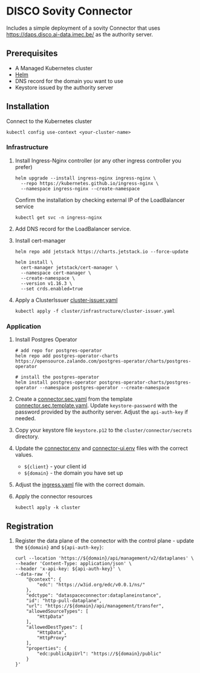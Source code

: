 # DISCO Sovity Connector

Includes a simple deployment of a sovity Connector that uses https://daps.disco.ai-data.imec.be/ as the authority
server.

## Prerequisites

- A Managed Kubernetes cluster
- [Helm](https://helm.sh/docs/intro/install/)
- DNS record for the domain you want to use
- Keystore issued by the authority server

## Installation

Connect to the Kubernetes cluster

   ```shell
   kubectl config use-context <your-cluster-name>
   ```

### Infrastructure

1. Install Ingress-Nginx controller (or any other ingress controller you prefer)
   ```shell
   helm upgrade --install ingress-nginx ingress-nginx \
     --repo https://kubernetes.github.io/ingress-nginx \
     --namespace ingress-nginx --create-namespace
   ```

   Confirm the installation by checking external IP of the LoadBalancer service

   ```shell
   kubectl get svc -n ingress-nginx
   ```

2. Add DNS record for the LoadBalancer service.

3. Install cert-manager
   ```shell
   helm repo add jetstack https://charts.jetstack.io --force-update

   helm install \
     cert-manager jetstack/cert-manager \
     --namespace cert-manager \
     --create-namespace \
     --version v1.16.3 \
     --set crds.enabled=true
   ```

4. Apply a ClusterIssuer [cluster-issuer.yaml](cluster/infrastructure/cluster-issuer.yaml)

   ```shell
   kubectl apply -f cluster/infrastructure/cluster-issuer.yaml
   ```

### Application

1. Install Postgres Operator

   ```shell
   # add repo for postgres-operator
   helm repo add postgres-operator-charts https://opensource.zalando.com/postgres-operator/charts/postgres-operator
   
   # install the postgres-operator
   helm install postgres-operator postgres-operator-charts/postgres-operator --namespace postgres-operator --create-namespace
   ```

2. Create a [connector.sec.yaml](cluster/connector/secrets/connector.sec.yaml) from the
   template [connector.sec.template.yaml](cluster/connector/secrets/connector.sec.template.yaml). Update
   `keystore-password` with the password provided by the authority server. Adjust the `api-auth-key` if needed.

3. Copy your keystore file `keystore.p12` to the `cluster/connector/secrets` directory.

4. Update the [connector.env](cluster/connector/config/connector/connector.env)
   and [connector-ui.env](cluster/connector/config/connector/connector-ui.env) files with the correct values.
    - `${client}` - your client id
    - `${domain}` - the domain you have set up

5. Adjust the [ingress.yaml](cluster/connector/ingress.yaml) file with the correct domain.

6. Apply the connector resources

   ```shell
   kubectl apply -k cluster
   ```

## Registration

1. Register the data plane of the connector with the control plane - update the `${domain}` and `${api-auth-key}`:

   ```shell
   curl --location 'https://${domain}/api/management/v2/dataplanes' \
   --header 'Content-Type: application/json' \
   --header 'x-api-key: ${api-auth-key}' \
   --data-raw '{
       "@context": {
           "edc": "https://w3id.org/edc/v0.0.1/ns/"
       },
       "edctype": "dataspaceconnector:dataplaneinstance",
       "id": "http-pull-dataplane",
       "url": "https://${domain}/api/management/transfer",
       "allowedSourceTypes": [
           "HttpData"
       ],
       "allowedDestTypes": [
           "HttpData",
           "HttpProxy"
       ],
       "properties": {
           "edc:publicApiUrl": "https://${domain}/public"
       }
   }'
   ```
